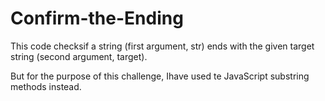 # Confirm-the-Ending


This code checksif a string (first argument, str) ends with the given target string (second argument, target).

But for the purpose of this challenge, Ihave used te JavaScript substring methods instead.
